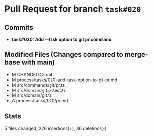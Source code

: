 # Pull Request for branch `task#020`

## Commits

- **task#020: Add --task option to git pr command**

## Modified Files (Changes compared to merge-base with main)

- M CHANGELOG.md
- M process/tasks/020-add-task-option-to-git-pr.md
- M src/commands/git/pr.ts
- M src/domain/git.pr.test.ts
- M src/domain/git.ts
- A process/tasks/020/pr.md

## Stats

5 files changed, 226 insertions(+), 36 deletions(-)
